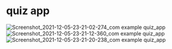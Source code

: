 # quiz app

![Screenshot_2021-12-05-23-21-02-274_com example quiz_app](https://user-images.githubusercontent.com/74367453/144766803-125824fd-86cb-4616-8c4c-262873c43b74.png)
![Screenshot_2021-12-05-23-21-12-360_com example quiz_app](https://user-images.githubusercontent.com/74367453/144766810-c49e0ac5-02c1-481a-9d84-5a117adbcdf7.png)
![Screenshot_2021-12-05-23-21-20-238_com example quiz_app](https://user-images.githubusercontent.com/74367453/144766814-dd687088-c08a-41fd-bdf2-86d6885798cc.png)

